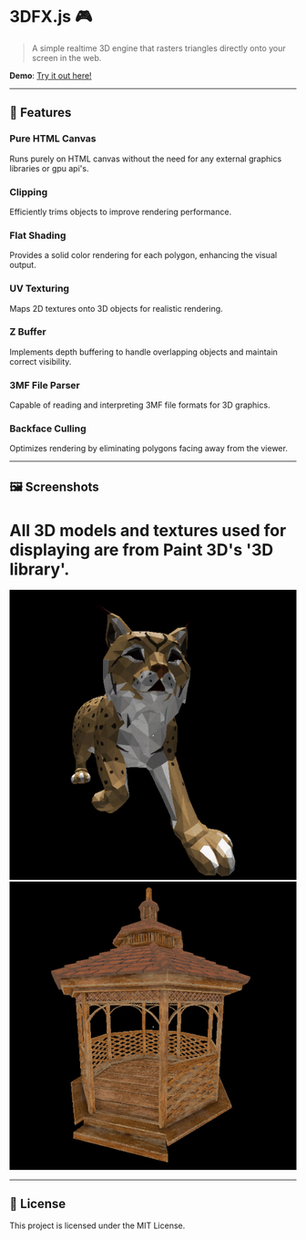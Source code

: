 # 3DFX.js 🎮

> A simple realtime 3D engine that rasters triangles directly onto your screen in the web.

**Demo**: [Try it out here!](https://ridhwan-mohamed.github.io/3DFX.js/)

---

## 🌟 Features

### Pure HTML Canvas
Runs purely on HTML canvas without the need for any external graphics libraries or gpu api's.
### Clipping
Efficiently trims objects to improve rendering performance.
### Flat Shading
Provides a solid color rendering for each polygon, enhancing the visual output.
### UV Texturing
Maps 2D textures onto 3D objects for realistic rendering.
### Z Buffer
Implements depth buffering to handle overlapping objects and maintain correct visibility.
### 3MF File Parser
Capable of reading and interpreting 3MF file formats for 3D graphics.
### Backface Culling
Optimizes rendering by eliminating polygons facing away from the viewer.

---

## 🖼️ Screenshots
# All 3D models and textures used for displaying are from Paint 3D's '3D library'. 
![Image 1](./public/images/bobcat.png)
![Image 2](./public/images/house.png)
<!-- Add more images as needed -->

---

## 📜 License
This project is licensed under the MIT License.
